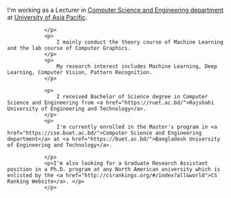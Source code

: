 <p>
                    I'm working as a Lecturer in <a href="https://uap-bd.edu/cse/index.php">Computer Science and Engineering department</a> at <a href="https://uap-bd.edu/">University of Asia Pacific</a>.

                </p>
                <p>
                    I mainly conduct the theory course of Machine Learning and the lab course of Computer Graphics.
                </p>
                <p>
                    My research interest includes Machine Learning, Deep Learning, Computer Vision, Pattern Recognition.
                </p>

                <p>
                    I received Bachelor of Science degree in Computer Science and Engineering from <a href="https://ruet.ac.bd/">Rajshahi University of Engineering and Technology</a>. 
                </p>
                <p>
                    I'm currently enrolled in the Master's program in <a href="https://cse.buet.ac.bd/">Computer Science and Engineering department</a> at <a href="https://buet.ac.bd/">Bangladesh University of Engineering and Technology</a>. 

                </p>
                <p>I'm also looking for a Graduate Research Assistant position in a Ph.D. program at any North American university which is enlisted by the <a href="http://csrankings.org/#/index?all&world">CS Ranking Website</a>. </p>
                </p>  


